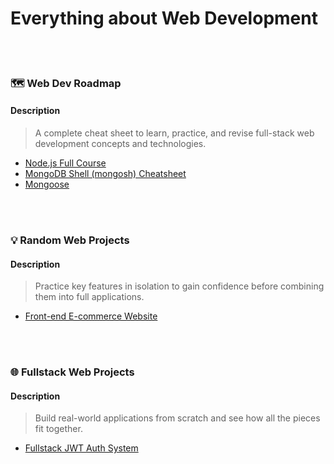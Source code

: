 # Everything about **Web Development**

<br/><br/>

### 🗺️ Web Dev Roadmap

#### Description

> A complete cheat sheet to learn, practice, and revise full-stack web development concepts and technologies.

- [Node.js Full Course](https://github.com/T-Tetunashvili/Node.js-course)
- [MongoDB Shell (mongosh) Cheatsheet](https://github.com/T-Tetunashvili/Mongosh-Cheatsheet)
- [Mongoose](https://github.com/T-Tetunashvili/Mongoose)
  
<br/><br/>

### 💡 Random Web Projects

#### Description

> Practice key features in isolation to gain confidence before combining them into full applications.

- [Front-end E-commerce Website](https://github.com/T-Tetunashvili/Front-end-E-commerce-website)

<br/><br/>

### 🌐 Fullstack Web Projects

#### Description

> Build real-world applications from scratch and see how all the pieces fit together.

- [Fullstack JWT Auth System](https://github.com/T-Tetunashvili/Fullstack-JWT-Aut)
